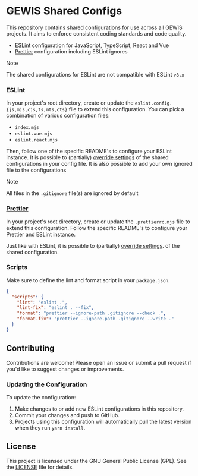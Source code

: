 # GEWIS Shared Configs

This repository contains shared configurations for use across all GEWIS projects. It aims to enforce consistent coding standards and code quality.

- [ESLint](https://eslint.org/docs/latest/extend/shareable-configs) configuration for JavaScript, TypeScript, React and Vue
- [Prettier](https://prettier.io/docs/en/sharing-configurations) configuration including ESLint ignores

> [!NOTE]  
> The shared configurations for ESLint are not compatible with ESLint `v8.x`

### ESLint

In your project's root directory, create or update the `eslint.config.{js,mjs,cjs,ts,mts,cts}` file to extend this configuration.
You can pick a combination of various configuration files:

- `index.mjs`
- `eslint.vue.mjs`
- `eslint.react.mjs`

Then, follow one of the specific README's to configure your ESLint instance. It is possible to (partially) [override settings](https://eslint.org/docs/latest/extend/shareable-configs#overriding-settings-from-shareable-configs)
of the shared configurations in your config file. It is also possible to add your own ignored file to the configurations

> [!NOTE]  
> All files in the `.gitignore` file(s) are ignored by default

### [Prettier](./configs/prettier-config/README.md)

In your project's root directory, create or update the `.prettierrc.mjs` file to extend this configuration.
Follow the specific README's to configure your Prettier and ESLint instance.

Just like with ESLint, it is possible to (partially) [override settings](https://prettier.io/docs/en/sharing-configurations#extending-a-sharable-config).
of the shared configuration.

### Scripts

Make sure to define the lint and format script in your `package.json`.

```json
{
  "scripts": {
    "lint": "eslint .",
    "lint-fix": "eslint . --fix",
    "format": "prettier --ignore-path .gitignore --check .",
    "format-fix": "prettier --ignore-path .gitignore --write ."
  }
}
```

## Contributing

Contributions are welcome! Please open an issue or submit a pull request if you'd like to suggest changes or improvements.

### Updating the Configuration

To update the configuration:

1. Make changes to or add new ESLint configurations in this repository.
2. Commit your changes and push to GitHub.
3. Projects using this configuration will automatically pull the latest version when they run `yarn install`.

## License

This project is licensed under the GNU General Public License (GPL). See the [LICENSE](LICENSE) file for details.
